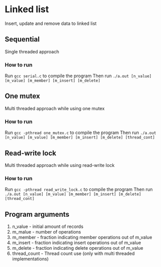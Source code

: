 # Linked list
Insert, update and remove data to linked list

## Sequential
Single threaded approach
### How to run
Run ```gcc serial.c``` to compile the program
Then run ```./a.out [n_value] [m_value] [m_member] [m_insert] [m_delete]```

## One mutex
Multi threaded approach while using one mutex
### How to run
Run ```gcc -pthread one_mutex.c``` to compile the program
Then run ```./a.out [n_value] [m_value] [m_member] [m_insert] [m_delete] [thread_cont]```

## Read-write lock
Multi threaded approach while using read-write lock
### How to run
Run ```gcc -pthread read_write_lock.c``` to compile the program
Then run ```./a.out [n_value] [m_value] [m_member] [m_insert] [m_delete] [thread_cont]```

## Program arguments
1. n_value - initial amount of records
2. m_malue - number of operations
3. m_member - fraction indicating member operations out of m_value
4. m_insert - fraction indicating insert operations out of m_value
5. m_delete - fraction indicating delete operations out of m_value
6. thread_count - Thread count use (only with multi threaded implementations)